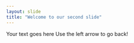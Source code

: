 ```yaml
---
layout: slide
title: "Welcome to our second slide"
---
```

Your text goes here
Use the left arrow to go back!
